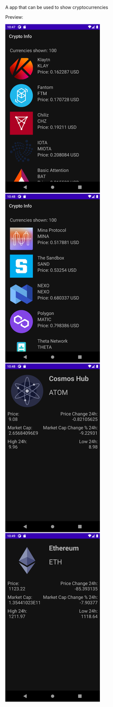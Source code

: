 A app that can be used to show cryptocurrencies

Preview:

<img width="300px" src="images/Screen 1.png" /> &emsp; &emsp; <img width="300px" src="images/Screen 2.png" /> 
<img width="300px" src="images/Screen 3.png" /> &emsp; &emsp; <img width="300px" src="images/Screen 4.png" /> 
